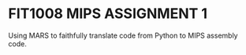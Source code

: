 # FIT1008 MIPS ASSIGNMENT 1

Using MARS to faithfully translate code from Python to MIPS assembly code.
